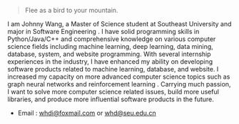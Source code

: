 > Flee as a bird to your mountain.

I am Johnny Wang, a Master of Science student at Southeast University and major in Software Engineering . I have solid programming skills in Python/Java/C++ and comprehensive knowledge on various computer science fields including machine learning, deep learning, data mining, database, system, and website programming. With several internship experiences in the industry, I have enhanced my ability on developing software products related to machine learning, database, and website.  I increased my capacity on more advanced computer science topics such as graph neural networks and reinforcement learning . Carrying much passion, I want to solve more computer science related issues, build more useful libraries, and produce more influential software products in the future. 

- Email : [whdi@foxmail.com](whdi@foxmail.com) or [whd@seu.edu.cn](whd@seu.edu.cn)

